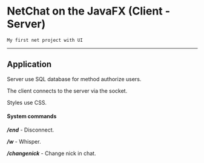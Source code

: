 NetChat on the JavaFX (Client - Server)
==================
	My first net project with UI
***
Application
------------------------
Server use SQL database for method authorize users.

The client connects to the server via the socket.

Styles use CSS.

#### System commands
***/end*** - Disconnect.

***/w*** - Whisper.

***/changenick*** - Change nick in chat.